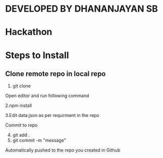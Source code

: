 # DEVELOPED BY DHANANJAYAN SB
# Hackathon

# Steps to Install

## Clone remote repo in local repo

1. git clone <repo link> 

Open editor and run following command
  
2.npm install
  
3.Edit data.json as per requirment in the repo

Commit to repo  
  
4. git add .
5. git commit -m "message"

Automatically pushed to the repo you created in Github  
